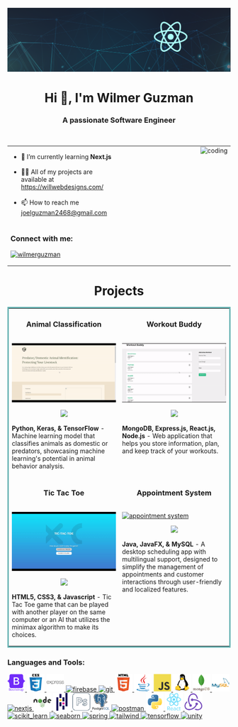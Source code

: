 ![MasterHead](./images/React_Banner.png)

<div align="center">
  <h1>Hi 👋, I'm Wilmer Guzman</h1>
  <h3>A passionate Software Engineer</h3>
</div>

<br />

<table align="center" cellpadding="0" cellspacing="0" border="0" width="100%">
  <tr>
    <td width="50%" valign="top">
      <ul>
        <li>🌱 I’m currently learning <strong>Next.js</strong></li><br />
        <li>👨‍💻 All of my projects are available at <a href="https://willwebdesigns.com/">https://willwebdesigns.com/</a></li><br />
        <li>📫 How to reach me <a href="mailto:joelguzman2468@gmail.com">joelguzman2468@gmail.com</a></li><br />
      </ul>
      <h3 align="left">Connect with me:</h3>
      <p align="left">
        <a href="https://linkedin.com/in/wilmerguzman" target="blank">
          <img src="https://raw.githubusercontent.com/rahuldkjain/github-profile-readme-generator/master/src/images/icons/Social/linked-in-alt.svg" alt="wilmerguzman" height="30" width="40" />
        </a>
      </p>
    </td>
    <td width="50%" valign="top" align="right">
      <img alt="coding" height="300" src="https://cdn.dribbble.com/users/1162077/screenshots/3848914/programmer.gif"/>
    </td>
  </tr>
</table>

<h1 align="center">Projects</h1>
<table bordercolor="#66b2b2">
  <tr>
    <td width="50%" valign="top">
      <h3 align="center">Animal Classification</h3>
        <br />
        <a target="_blank" href="https://github.com/Wilmer856/animal-binary-classification">
            <img src="./images/safeherd.gif" width="100%" alt="Website showcasing the machine learning model"/>
        </a>
        <br />
        <p align="center">
          
  <a href="https://github.com/Wilmer856/animal-binary-classification" target="_blank">
    <img src="https://img.shields.io/static/v1?label=|&message=REPO&color=23555f&style=plastic&logo=github&logo-color=white"/>
  </a>  
      </p>
        <p><strong>Python, Keras, & TensorFlow</strong> - Machine learning model that classifies animals as domestic or predators, showcasing machine learning's potential in animal behavior analysis.</p>
    </td>
    <td width="50%" valign="top">
      <h3 align="center">Workout Buddy</h3>
        <br />
            <a href="https://github.com/Wilmer856/MERN-Workout-App"><img src="./images/workout-buddy.gif" width="100%"  alt="Workout Buddy"/></a>
        <br />
        <p align="center">
          
  <a href="https://github.com/Wilmer856/MERN-Workout-App" target="_blank">
    <img src="https://img.shields.io/static/v1?label=|&message=REPO&color=23555f&style=plastic&logo=github&logo-color=white"/>
  </a>
      </p>
        <p><strong>MongoDB, Express.js, React.js, Node.js</strong> - Web application that helps you store information, plan, and keep track of your workouts.</p>
    </td>
  </tr>
  
  <tr>
    <td width="50%" valign="top">
      <h3 align="center">Tic Tac Toe</h3>
      <br />
        <a target="_blank" href="https://wilmer856.github.io/tic-tac-toe/">
          <img src="./images/TicTacToe.gif" width="100%" alt="tic tac toe"/>
        </a>
      <br />
        <p align="center">
  <a href="https://github.com/Wilmer856/tic-tac-toe" target="_blank">
    <img src="https://img.shields.io/static/v1?label=|&message=REPO&color=23555f&style=plastic&logo=github&logo-color=white"/>
  </a>
      </p>
        <p><strong>HTML5, CSS3, & Javascript</strong> - Tic Tac Toe game that can be played with another player on the same computer or an AI that utilizes the minimax algorithm to make its choices.</p>
    </td>
    <td width="50%" valign="top">
      <h3 align="center">Appointment System</h3>
        <br />
          <a href="https://github.com/Wilmer856/java-appointment-system"><img src="./images/software2.gif" width="100%" alt="appointment system"/></a>
        <br />
        <p align="center">
          
  <a href="https://github.com/Wilmer856/java-appointment-system" target="_blank">
    <img src="https://img.shields.io/static/v1?label=|&message=REPO&color=23555f&style=plastic&logo=github&logo-color=white"/>
  </a>
      </p>
        <p><strong>Java, JavaFX, & MySQL</strong> - A desktop scheduling app with multilingual support, designed to simplify the management of appointments and customer interactions through user-friendly and localized features.</p>
    </td>
  </tr>
</table>

<h3 align="left">Languages and Tools:</h3>
<p align="left"> <a href="https://getbootstrap.com" target="_blank" rel="noreferrer"> <img src="https://raw.githubusercontent.com/devicons/devicon/master/icons/bootstrap/bootstrap-plain-wordmark.svg" alt="bootstrap" width="40" height="40"/> </a> <a href="https://www.w3schools.com/css/" target="_blank" rel="noreferrer"> <img src="https://raw.githubusercontent.com/devicons/devicon/master/icons/css3/css3-original-wordmark.svg" alt="css3" width="40" height="40"/> </a> <a href="https://expressjs.com" target="_blank" rel="noreferrer"> <img src="https://raw.githubusercontent.com/devicons/devicon/master/icons/express/express-original-wordmark.svg" alt="express" width="40" height="40"/> </a> <a href="https://firebase.google.com/" target="_blank" rel="noreferrer"> <img src="https://www.vectorlogo.zone/logos/firebase/firebase-icon.svg" alt="firebase" width="40" height="40"/> </a> <a href="https://git-scm.com/" target="_blank" rel="noreferrer"> <img src="https://www.vectorlogo.zone/logos/git-scm/git-scm-icon.svg" alt="git" width="40" height="40"/> </a> <a href="https://www.w3.org/html/" target="_blank" rel="noreferrer"> <img src="https://raw.githubusercontent.com/devicons/devicon/master/icons/html5/html5-original-wordmark.svg" alt="html5" width="40" height="40"/> </a> <a href="https://www.java.com" target="_blank" rel="noreferrer"> <img src="https://raw.githubusercontent.com/devicons/devicon/master/icons/java/java-original.svg" alt="java" width="40" height="40"/> </a> <a href="https://developer.mozilla.org/en-US/docs/Web/JavaScript" target="_blank" rel="noreferrer"> <img src="https://raw.githubusercontent.com/devicons/devicon/master/icons/javascript/javascript-original.svg" alt="javascript" width="40" height="40"/> </a> <a href="https://www.linux.org/" target="_blank" rel="noreferrer"> <img src="https://raw.githubusercontent.com/devicons/devicon/master/icons/linux/linux-original.svg" alt="linux" width="40" height="40"/> </a> <a href="https://www.mongodb.com/" target="_blank" rel="noreferrer"> <img src="https://raw.githubusercontent.com/devicons/devicon/master/icons/mongodb/mongodb-original-wordmark.svg" alt="mongodb" width="40" height="40"/> </a> <a href="https://www.mysql.com/" target="_blank" rel="noreferrer"> <img src="https://raw.githubusercontent.com/devicons/devicon/master/icons/mysql/mysql-original-wordmark.svg" alt="mysql" width="40" height="40"/> </a> <a href="https://nextjs.org/" target="_blank" rel="noreferrer"> <img src="https://cdn.worldvectorlogo.com/logos/nextjs-2.svg" alt="nextjs" width="40" height="40"/> </a> <a href="https://nodejs.org" target="_blank" rel="noreferrer"> <img src="https://raw.githubusercontent.com/devicons/devicon/master/icons/nodejs/nodejs-original-wordmark.svg" alt="nodejs" width="40" height="40"/> </a> <a href="https://pandas.pydata.org/" target="_blank" rel="noreferrer"> <img src="https://raw.githubusercontent.com/devicons/devicon/2ae2a900d2f041da66e950e4d48052658d850630/icons/pandas/pandas-original.svg" alt="pandas" width="40" height="40"/> </a> <a href="https://www.photoshop.com/en" target="_blank" rel="noreferrer"> <img src="https://raw.githubusercontent.com/devicons/devicon/master/icons/photoshop/photoshop-line.svg" alt="photoshop" width="40" height="40"/> </a> <a href="https://www.postgresql.org" target="_blank" rel="noreferrer"> <img src="https://raw.githubusercontent.com/devicons/devicon/master/icons/postgresql/postgresql-original-wordmark.svg" alt="postgresql" width="40" height="40"/> </a> <a href="https://postman.com" target="_blank" rel="noreferrer"> <img src="https://www.vectorlogo.zone/logos/getpostman/getpostman-icon.svg" alt="postman" width="40" height="40"/> </a> <a href="https://www.python.org" target="_blank" rel="noreferrer"> <img src="https://raw.githubusercontent.com/devicons/devicon/master/icons/python/python-original.svg" alt="python" width="40" height="40"/> </a> <a href="https://reactjs.org/" target="_blank" rel="noreferrer"> <img src="https://raw.githubusercontent.com/devicons/devicon/master/icons/react/react-original-wordmark.svg" alt="react" width="40" height="40"/> </a> <a href="https://redux.js.org" target="_blank" rel="noreferrer"> <img src="https://raw.githubusercontent.com/devicons/devicon/master/icons/redux/redux-original.svg" alt="redux" width="40" height="40"/> </a> <a href="https://scikit-learn.org/" target="_blank" rel="noreferrer"> <img src="https://upload.wikimedia.org/wikipedia/commons/0/05/Scikit_learn_logo_small.svg" alt="scikit_learn" width="40" height="40"/> </a> <a href="https://seaborn.pydata.org/" target="_blank" rel="noreferrer"> <img src="https://seaborn.pydata.org/_images/logo-mark-lightbg.svg" alt="seaborn" width="40" height="40"/> </a> <a href="https://spring.io/" target="_blank" rel="noreferrer"> <img src="https://www.vectorlogo.zone/logos/springio/springio-icon.svg" alt="spring" width="40" height="40"/> </a> <a href="https://tailwindcss.com/" target="_blank" rel="noreferrer"> <img src="https://www.vectorlogo.zone/logos/tailwindcss/tailwindcss-icon.svg" alt="tailwind" width="40" height="40"/> </a> <a href="https://www.tensorflow.org" target="_blank" rel="noreferrer"> <img src="https://www.vectorlogo.zone/logos/tensorflow/tensorflow-icon.svg" alt="tensorflow" width="40" height="40"/> </a> <a href="https://unity.com/" target="_blank" rel="noreferrer"> <img src="https://www.vectorlogo.zone/logos/unity3d/unity3d-icon.svg" alt="unity" width="40" height="40"/> </a> </p>
